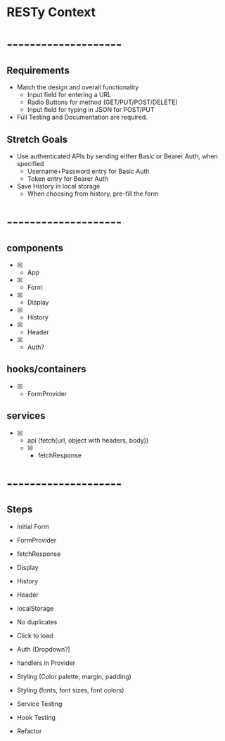 # RESTy Context

# --------------------

## Requirements
* Match the design and overall functionality
  * Input field for entering a URL
  * Radio Buttons for method (GET/PUT/POST/DELETE)
  * Input field for typing in JSON for POST/PUT
* Full Testing and Documentation are required.

## Stretch Goals
* Use authenticated APIs by sending either Basic or Bearer Auth, when specified
  * Username+Password entry for Basic Auth
  * Token entry for Bearer Auth
* Save History in local storage
  * When choosing from history, pre-fill the form

# --------------------

## components
- [X] - App
- [X] - Form
- [X] - Display
- [X] - History
- [X] - Header
- [X] - Auth?

## hooks/containers
- [X] - FormProvider

## services
- [X] - api (fetch(url, object with headers, body))
  * [X] - fetchResponse

# --------------------

## Steps
- Initial Form
- FormProvider
- fetchResponse
- Display
- History
- Header
- localStorage
- No duplicates
- Click to load
- Auth (Dropdown?)
- handlers in Provider
- Styling (Color palette, margin, padding)
- Styling (fonts, font sizes, font colors)
- Service Testing
- Hook Testing

- Refactor
